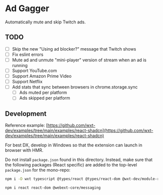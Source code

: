 # Ad Gagger

Automatically mute and skip Twitch ads.

## TODO

- [ ] Skip the new "Using ad blocker?" message that Twitch shows
- [ ] Fix eslint errors
- [ ] Mute ad and unmute "mini-player" version of stream when an ad is running
- [ ] Support YouTube.com
- [ ] Support Amazon Prime Video
- [ ] Support Netflix
- [ ] Add stats that sync between browsers in chrome.storage.sync
  - [ ] Ads muted per platform
  - [ ] Ads skipped per platform

## Development

Reference example: [https://github.com/wxt-dev/examples/tree/main/examples/react-shadcn](https://github.com/wxt-dev/examples/tree/main/examples/react-shadcn)

For best DX, develop in Windows so that the extension can launch in browser with HMR.

Do not install `package.json` found in this directory. Instead, make sure that the following packages (React specific) are added to the top-level `package.json` for the mono-repo:

```sh
npm i -D wxt typescript @types/react @types/react-dom @wxt-dev/module-react
```

```sh
npm i react react-dom @webext-core/messaging
```

